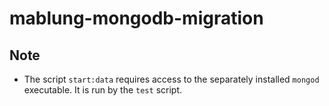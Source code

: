 # mablung-mongodb-migration

## Note

* The script `start:data` requires access to the separately installed `mongod` executable.  It is run by the `test` script.
